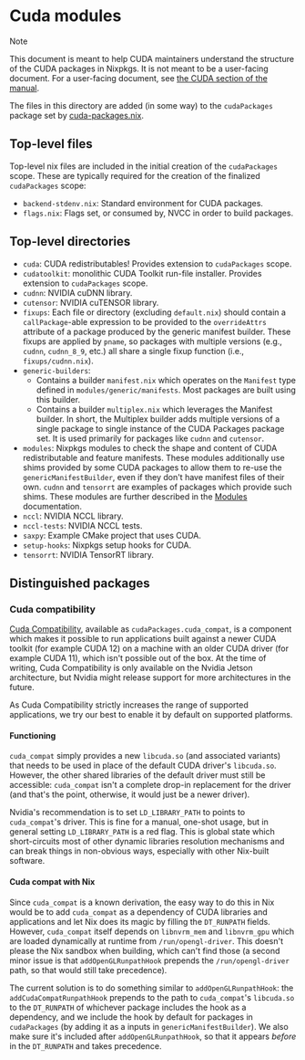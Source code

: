 # Cuda modules

> [!NOTE]
> This document is meant to help CUDA maintainers understand the structure of
> the CUDA packages in Nixpkgs. It is not meant to be a user-facing document.
> For a user-facing document, see [the CUDA section of the manual](../../../doc/languages-frameworks/cuda.section.md).

The files in this directory are added (in some way) to the `cudaPackages`
package set by [cuda-packages.nix](../../top-level/cuda-packages.nix).

## Top-level files

Top-level nix files are included in the initial creation of the `cudaPackages`
scope. These are typically required for the creation of the finalized
`cudaPackages` scope:

- `backend-stdenv.nix`: Standard environment for CUDA packages.
- `flags.nix`: Flags set, or consumed by, NVCC in order to build packages.

## Top-level directories

- `cuda`: CUDA redistributables! Provides extension to `cudaPackages` scope.
- `cudatoolkit`: monolithic CUDA Toolkit run-file installer. Provides extension
    to `cudaPackages` scope.
- `cudnn`: NVIDIA cuDNN library.
- `cutensor`: NVIDIA cuTENSOR library.
- `fixups`: Each file or directory (excluding `default.nix`) should contain a
    `callPackage`-able expression to be provided to the `overrideAttrs` attribute
    of a package produced by the generic manifest builder.
    These fixups are applied by `pname`, so packages with multiple versions
    (e.g., `cudnn`, `cudnn_8_9`, etc.) all share a single fixup function
    (i.e., `fixups/cudnn.nix`).
- `generic-builders`:
  - Contains a builder `manifest.nix` which operates on the `Manifest` type
      defined in `modules/generic/manifests`. Most packages are built using this
      builder.
  - Contains a builder `multiplex.nix` which leverages the Manifest builder. In
      short, the Multiplex builder adds multiple versions of a single package to
      single instance of the CUDA Packages package set. It is used primarily for
      packages like `cudnn` and `cutensor`.
- `modules`: Nixpkgs modules to check the shape and content of CUDA
    redistributable and feature manifests. These modules additionally use shims
    provided by some CUDA packages to allow them to re-use the
    `genericManifestBuilder`, even if they don't have manifest files of their
    own. `cudnn` and `tensorrt` are examples of packages which provide such
    shims. These modules are further described in the
    [Modules](./modules/README.md) documentation.
- `nccl`: NVIDIA NCCL library.
- `nccl-tests`: NVIDIA NCCL tests.
- `saxpy`: Example CMake project that uses CUDA.
- `setup-hooks`: Nixpkgs setup hooks for CUDA.
- `tensorrt`: NVIDIA TensorRT library.

## Distinguished packages

### Cuda compatibility

[Cuda Compatibility](https://docs.nvidia.com/deploy/cuda-compatibility/),
available as `cudaPackages.cuda_compat`, is a component which makes it possible
to run applications built against a newer CUDA toolkit (for example CUDA 12) on
a machine with an older CUDA driver (for example CUDA 11), which isn't possible
out of the box. At the time of writing, Cuda Compatibility is only available on
the Nvidia Jetson architecture, but Nvidia might release support for more
architectures in the future.

As Cuda Compatibility strictly increases the range of supported applications, we
try our best to enable it by default on supported platforms.

#### Functioning

`cuda_compat` simply provides a new `libcuda.so` (and associated variants) that
needs to be used in place of the default CUDA driver's `libcuda.so`. However,
the other shared libraries of the default driver must still be accessible:
`cuda_compat` isn't a complete drop-in replacement for the driver (and that's
the point, otherwise, it would just be a newer driver).

Nvidia's recommendation is to set `LD_LIBRARY_PATH` to points to `cuda_compat`'s
driver. This is fine for a manual, one-shot usage, but in general setting
`LD_LIBRARY_PATH` is a red flag. This is global state which short-circuits most
of other dynamic libraries resolution mechanisms and can break things in
non-obvious ways, especially with other Nix-built software.

#### Cuda compat with Nix

Since `cuda_compat` is a known derivation, the easy way to do this in Nix would
be to add `cuda_compat` as a dependency of CUDA libraries and applications and
let Nix does its magic by filling the `DT_RUNPATH` fields. However,
`cuda_compat` itself depends on `libnvrm_mem` and `libnvrm_gpu` which are loaded
dynamically at runtime from `/run/opengl-driver`. This doesn't please the Nix
sandbox when building, which can't find those (a second minor issue is that
`addOpenGLRunpathHook` prepends the `/run/opengl-driver` path, so that would
still take precedence).

The current solution is to do something similar to `addOpenGLRunpathHook`: the
`addCudaCompatRunpathHook` prepends to the path to `cuda_compat`'s `libcuda.so`
to the `DT_RUNPATH` of whichever package includes the hook as a dependency, and
we include the hook by default for packages in `cudaPackages` (by adding it as a
inputs in `genericManifestBuilder`). We also make sure it's included after
`addOpenGLRunpathHook`, so that it appears _before_ in the `DT_RUNPATH` and
takes precedence.
